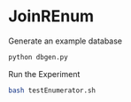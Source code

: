 # JoinREnum

Generate an example database
```bash
python dbgen.py
```

Run the Experiment
```bash
bash testEnumerator.sh
```
